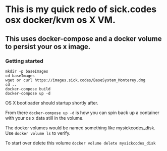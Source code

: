 # This is my quick redo of sick.codes osx docker/kvm os X VM.

## This uses docker-compose and a docker volume to persist your os x image.


### Getting started
```
mkdir -p baseImages
cd baseImages
wget or curl https://images.sick.codes/BaseSystem_Monterey.dmg
cd ..
docker-compose build
docker-compose up -d
```
OS X bootloader should startup shortly after.

From there ```docker-compose up -d``` is how you can spin back up a container with your os x data still in the volume.

The docker volumes would be named something like mysickcodes_disk. Use ```docker volume ls``` to verify.

To start over delete this volume ```docker volume delete mysickcodes_disk```
